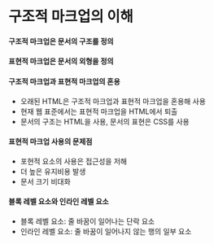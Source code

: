 # 구조적 마크업의 이해

#### 구조적 마크업은 문서의 구조를 정의

#### 표현적 마크업은 문서의 외형을 정의

#### 구조적 마크업과 표현적 마크업의 혼용

- 오래된 HTML은 구조적 마크업과 표현적 마크업을 혼용해 사용
- 현재 웹 표준에서는 표현적 마크업을 HTML에서 퇴출
- 문서의 구조는 HTML을 사용, 문서의 표현은 CSS를 사용



#### 표현적 마크업 사용의 문제점

- 포현적 요소의 사용은 접근성을 저해
- 더 높은 유지비용 발생
- 문서 크기 비대화



#### 블록 레벨 요소와 인라인 레벨 요소

- 블록 레벨 요소: 줄 바꿈이 일어나는 단락 요소
- 인라인 레벨 요소: 줄 바꿈이 일어나지 않는 행의 일부 요소